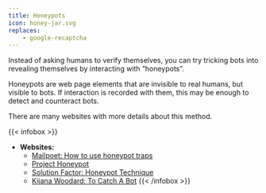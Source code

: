 ```yaml
---
title: Honeypots
icon: honey-jar.svg
replaces:
    - google-recaptcha
---
```

Instead of asking humans to verify themselves, you can try tricking bots into revealing themselves by interacting with “honeypots”.

Honeypots are web page elements that are invisible to real humans, but visible to bots. If interaction is recorded with them, this may be enough to detect and counteract bots.

There are many websites with more details about this method.

{{< infobox >}}
- **Websites:**
    - [Mailpoet: How to use honeypot traps](https://www.mailpoet.com/blog/email-honeypot-traps/)
    - [Project Honeypot](https://www.projecthoneypot.org/)
    - [Solution Factor: Honeypot Technique](https://solutionfactor.net/blog/2014/02/01/honeypot-technique-fast-easy-spam-prevention/)
    - [Kijana Woodard: To Catch A Bot](https://kijanawoodard.com/to-catch-a-bot-use-a-honeypot)
{{< /infobox >}}
